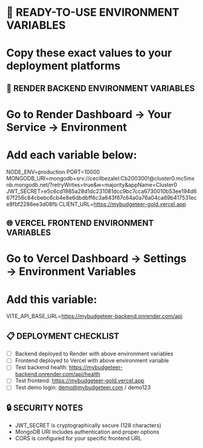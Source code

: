 # 🔐 READY-TO-USE ENVIRONMENT VARIABLES
# Copy these exact values to your deployment platforms

## 🔧 RENDER BACKEND ENVIRONMENT VARIABLES
# Go to Render Dashboard → Your Service → Environment
# Add each variable below:

NODE_ENV=production
PORT=10000
MONGODB_URI=mongodb+srv://cecilbezalel:Cb200300!@cluster0.mc5mxnb.mongodb.net/?retryWrites=true&w=majority&appName=Cluster0
JWT_SECRET=e5c6cd1985a28d1dc231081dcc9bc7cca6730010b53ee194d667f256c84cbebc6cb4e8e6dbdbff6c3a643f67c64a0a76a04ca69b417531ece8fbf2286ee3d08fb
CLIENT_URL=https://mybudgeteer-gold.vercel.app

## 🌐 VERCEL FRONTEND ENVIRONMENT VARIABLES
# Go to Vercel Dashboard → Settings → Environment Variables
# Add this variable:

VITE_API_BASE_URL=https://mybudgeteer-backend.onrender.com/api

## 📋 DEPLOYMENT CHECKLIST
- [ ] Backend deployed to Render with above environment variables
- [ ] Frontend deployed to Vercel with above environment variable
- [ ] Test backend health: https://mybudgeteer-backend.onrender.com/api/health
- [ ] Test frontend: https://mybudgeteer-gold.vercel.app
- [ ] Test demo login: demo@mybudgeteer.com / demo123

## 🔒 SECURITY NOTES
- JWT_SECRET is cryptographically secure (128 characters)
- MongoDB URI includes authentication and proper options
- CORS is configured for your specific frontend URL

